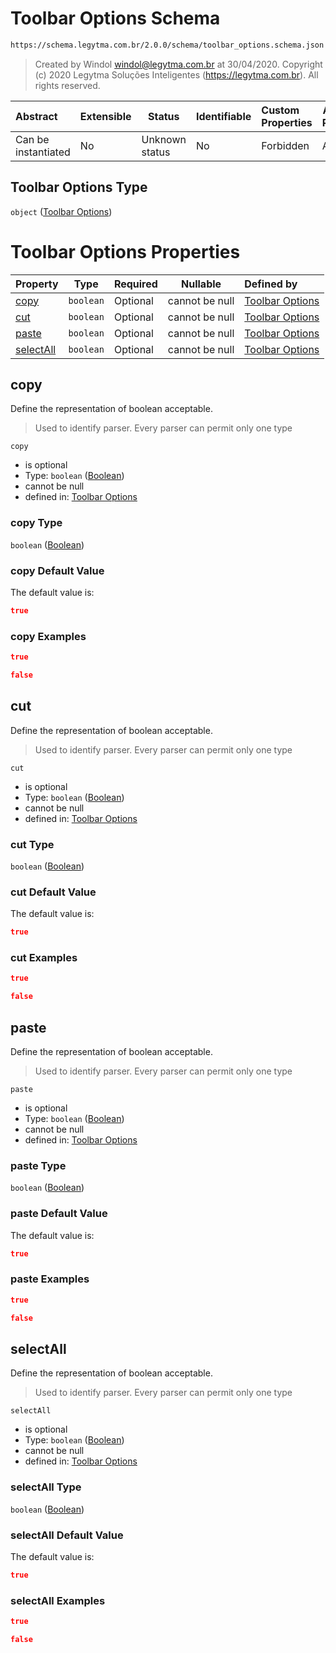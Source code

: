 # Toolbar Options Schema

```txt
https://schema.legytma.com.br/2.0.0/schema/toolbar_options.schema.json
```




> Created by Windol [windol@legytma.com.br](mailto:windol@legytma.com.br) at 30/04/2020.
> Copyright (c) 2020 Legytma Soluções Inteligentes (<https://legytma.com.br>). All rights reserved.
>

| Abstract            | Extensible | Status         | Identifiable | Custom Properties | Additional Properties | Access Restrictions | Defined In                                                                                  |
| :------------------ | ---------- | -------------- | ------------ | :---------------- | --------------------- | ------------------- | ------------------------------------------------------------------------------------------- |
| Can be instantiated | No         | Unknown status | No           | Forbidden         | Allowed               | none                | [toolbar_options.schema.json](../schema/toolbar_options.schema.json) |

## Toolbar Options Type

`object` ([Toolbar Options](toolbar_options.md))

# Toolbar Options Properties

| Property                | Type      | Required | Nullable       | Defined by                                                                                                                                              |
| :---------------------- | --------- | -------- | -------------- | :------------------------------------------------------------------------------------------------------------------------------------------------------ |
| [copy](#copy)           | `boolean` | Optional | cannot be null | [Toolbar Options](button_bar_theme_data-properties-boolean.md)      |
| [cut](#cut)             | `boolean` | Optional | cannot be null | [Toolbar Options](button_bar_theme_data-properties-boolean.md)       |
| [paste](#paste)         | `boolean` | Optional | cannot be null | [Toolbar Options](button_bar_theme_data-properties-boolean.md)     |
| [selectAll](#selectAll) | `boolean` | Optional | cannot be null | [Toolbar Options](button_bar_theme_data-properties-boolean.md) |

## copy

Define the representation of boolean acceptable.


> Used to identify parser. Every parser can permit only one type
>

`copy`

-   is optional
-   Type: `boolean` ([Boolean](button_bar_theme_data-properties-boolean.md))
-   cannot be null
-   defined in: [Toolbar Options](button_bar_theme_data-properties-boolean.md)

### copy Type

`boolean` ([Boolean](button_bar_theme_data-properties-boolean.md))

### copy Default Value

The default value is:

```json
true
```

### copy Examples

```json
true
```

```json
false
```

## cut

Define the representation of boolean acceptable.


> Used to identify parser. Every parser can permit only one type
>

`cut`

-   is optional
-   Type: `boolean` ([Boolean](button_bar_theme_data-properties-boolean.md))
-   cannot be null
-   defined in: [Toolbar Options](button_bar_theme_data-properties-boolean.md)

### cut Type

`boolean` ([Boolean](button_bar_theme_data-properties-boolean.md))

### cut Default Value

The default value is:

```json
true
```

### cut Examples

```json
true
```

```json
false
```

## paste

Define the representation of boolean acceptable.


> Used to identify parser. Every parser can permit only one type
>

`paste`

-   is optional
-   Type: `boolean` ([Boolean](button_bar_theme_data-properties-boolean.md))
-   cannot be null
-   defined in: [Toolbar Options](button_bar_theme_data-properties-boolean.md)

### paste Type

`boolean` ([Boolean](button_bar_theme_data-properties-boolean.md))

### paste Default Value

The default value is:

```json
true
```

### paste Examples

```json
true
```

```json
false
```

## selectAll

Define the representation of boolean acceptable.


> Used to identify parser. Every parser can permit only one type
>

`selectAll`

-   is optional
-   Type: `boolean` ([Boolean](button_bar_theme_data-properties-boolean.md))
-   cannot be null
-   defined in: [Toolbar Options](button_bar_theme_data-properties-boolean.md)

### selectAll Type

`boolean` ([Boolean](button_bar_theme_data-properties-boolean.md))

### selectAll Default Value

The default value is:

```json
true
```

### selectAll Examples

```json
true
```

```json
false
```
